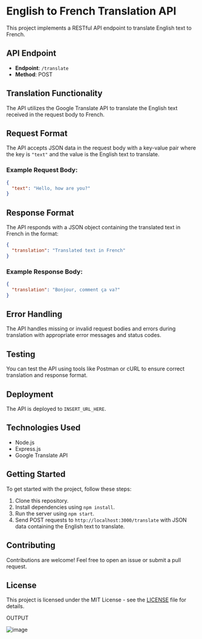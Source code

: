 

# English to French Translation API

This project implements a RESTful API endpoint to translate English text to French.

## API Endpoint

- **Endpoint**: `/translate`
- **Method**: POST

## Translation Functionality

The API utilizes the Google Translate API to translate the English text received in the request body to French.

## Request Format

The API accepts JSON data in the request body with a key-value pair where the key is `"text"` and the value is the English text to translate.

### Example Request Body:

```json
{
  "text": "Hello, how are you?"
}
```

## Response Format

The API responds with a JSON object containing the translated text in French in the format:

```json
{
  "translation": "Translated text in French"
}
```

### Example Response Body:

```json
{
  "translation": "Bonjour, comment ça va?"
}
```

## Error Handling

The API handles missing or invalid request bodies and errors during translation with appropriate error messages and status codes.

## Testing

You can test the API using tools like Postman or cURL to ensure correct translation and response format.

## Deployment

The API is deployed to `INSERT_URL_HERE`.

## Technologies Used

- Node.js
- Express.js
- Google Translate API

## Getting Started

To get started with the project, follow these steps:

1. Clone this repository.
2. Install dependencies using `npm install`.
3. Run the server using `npm start`.
4. Send POST requests to `http://localhost:3000/translate` with JSON data containing the English text to translate.

## Contributing

Contributions are welcome! Feel free to open an issue or submit a pull request.

## License

This project is licensed under the MIT License - see the [LICENSE](LICENSE) file for details.


OUTPUT

![image](https://github.com/sanjeevkumarray/-English_To_French_Translation/assets/53333326/9fb325b2-419d-498e-a3cf-4b07b5361522)
